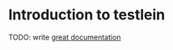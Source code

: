 # Introduction to testlein

TODO: write [great documentation](http://jacobian.org/writing/what-to-write/)
